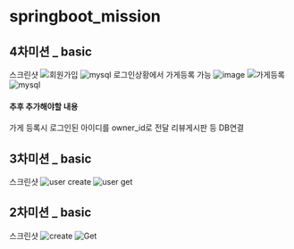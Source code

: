 # springboot_mission
## 4차미션 _ basic
스크린샷
![회원가입](https://user-images.githubusercontent.com/38105420/159478176-f3e8d9b5-98c1-459d-b018-c8d37c7b7f01.png)
![mysql](https://user-images.githubusercontent.com/38105420/159478308-aef7af8f-5d58-4edb-a726-09a4989a2572.png)
로그인상황에서 가게등록 가능
![image](https://user-images.githubusercontent.com/38105420/159479145-c512164b-c4e7-4adf-b48b-992822bf5db1.png)
![가게등록](https://user-images.githubusercontent.com/38105420/159478899-65f98418-6a5b-4207-99d1-ffde9b9c3d9d.png)
![mysql](https://user-images.githubusercontent.com/38105420/159478967-a4af7e42-83ae-4967-9509-822b34ba95f1.png)
#### 추후 추가해야할 내용
가게 등록시 로그인된 아이디를 owner_id로 전달
리뷰게시판 등 DB연결


## 3차미션 _ basic
스크린샷
![user create](https://user-images.githubusercontent.com/38105420/157577354-8e9a4e0c-1c2f-44f8-b921-7140e46f61d5.png)
![user get](https://user-images.githubusercontent.com/38105420/157577377-3eec76b7-951b-4c15-95fa-28b018759c17.png)

## 2차미션 _ basic
스크린샷
![create](https://user-images.githubusercontent.com/38105420/155151444-23813e70-ddad-49fa-9b83-e1aa7e9482f0.png)
![Get](https://user-images.githubusercontent.com/38105420/155151458-d1009a69-c470-4265-86af-bc73962ea1fb.png)
